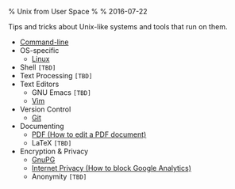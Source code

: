 % Unix from User Space
%
% 2016-07-22

Tips and tricks about Unix-like systems and tools that run on them.

* [Command-line](cli)
* OS-specific
    * [Linux](linux)
* Shell  `[TBD]`
* Text Processing  `[TBD]`
* Text Editors
    * GNU Emacs  `[TBD]`
    * [Vim](vim)
* Version Control
    * [Git](git)
* Documenting
    * [PDF (How to edit a PDF document)](pdf)
    * LaTeX  `[TBD]`
* Encryption & Privacy
    * [GnuPG](gpg)
    * [Internet Privacy (How to block Google Analytics)](internet-privacy)
    * Anonymity  `[TBD]`
